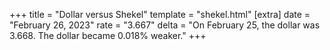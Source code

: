 +++
title = "Dollar versus Shekel"
template = "shekel.html"
[extra]
date = "February 26, 2023"
rate = "3.667"
delta = "On February 25, the dollar was 3.668. The dollar became 0.018% weaker."
+++
